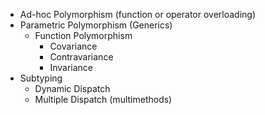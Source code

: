 * Ad-hoc Polymorphism (function or operator overloading)
* Parametric Polymorphism (Generics)
    * Function Polymorphism
        * Covariance
        * Contravariance
        * Invariance
* Subtyping
    * Dynamic Dispatch
    * Multiple Dispatch (multimethods)